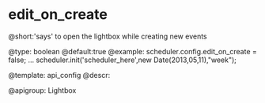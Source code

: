 edit_on_create
=============
@short:'says' to open the lightbox while creating new events
	

@type: boolean
@default:true
@example:
scheduler.config.edit_on_create = false;
...
scheduler.init('scheduler_here',new Date(2013,05,11),"week");


@template:	api_config
@descr:

@apigroup: Lightbox
